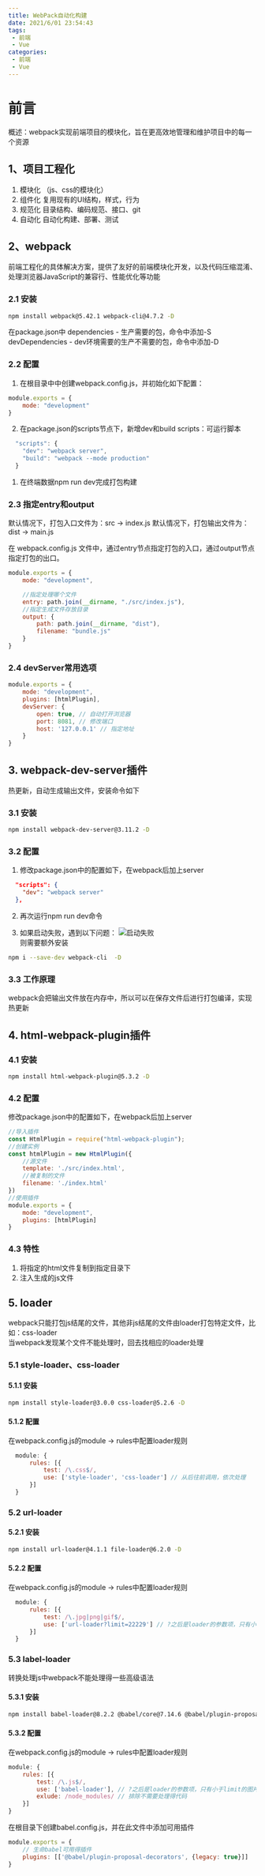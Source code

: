 ```yaml
---
title: WebPack自动化构建
date: 2021/6/01 23:54:43
tags: 
 - 前端
 - Vue
categories: 
 - 前端
 - Vue
---
```


# 前言

概述：webpack实现前端项目的模块化，旨在更高效地管理和维护项目中的每一个资源
<!-- more -->
## 1、项目工程化

1. 模块化 （js、css的模块化）
2. 组件化 复用现有的UI结构，样式，行为
3. 规范化 目录结构、编码规范、接口、git
4. 自动化 自动化构建、部署、测试

## 2、webpack

前端工程化的具体解决方案，提供了友好的前端模块化开发，以及代码压缩混淆、处理浏览器JavaScript的兼容行、性能优化等功能

### 2.1 安装

```bash
npm install webpack@5.42.1 webpack-cli@4.7.2 -D
```

在package.json中
dependencies - 生产需要的包，命令中添加-S
devDependencies - dev环境需要的生产不需要的包，命令中添加-D

### 2.2 配置

1. 在根目录中中创建webpack.config.js，并初始化如下配置：

```js
module.exports = {
    mode: "development"
}
```

2. 在package.json的scripts节点下，新增dev和build
scripts：可运行脚本

```js
  "scripts": {
    "dev": "webpack server",
    "build": "webpack --mode production"
  }
```

1. 在终端数据npm run dev完成打包构建

### 2.3 指定entry和output

默认情况下，打包入口文件为：src -> index.js
默认情况下，打包输出文件为：dist -> main.js

在 webpack.config.js 文件中，通过entry节点指定打包的入口，通过output节点指定打包的出口。

```js
module.exports = {
    mode: "development",

    //指定处理哪个文件
    entry: path.join(__dirname, "./src/index.js"),
    //指定生成文件存放目录
    output: {
        path: path.join(__dirname, "dist"),
        filename: "bundle.js"
    }
}

```

### 2.4  devServer常用选项

```js
module.exports = {
    mode: "development",
    plugins: [htmlPlugin],
    devServer: {
        open: true, // 自动打开浏览器
        port: 8081, // 修改端口
        host: '127.0.0.1' // 指定地址
    }
}
```

## 3. webpack-dev-server插件

热更新，自动生成输出文件，安装命令如下

### 3.1 安装

```bash
npm install webpack-dev-server@3.11.2 -D
```

### 3.2 配置

1. 修改package.json中的配置如下，在webpack后加上server

```json
  "scripts": {
    "dev": "webpack server"
  },
 ```

2. 再次运行npm run dev命令

3. 如果启动失败，遇到以下问题：
![启动失败](../../../image/webPack_1.png)  
则需要额外安装

```bash
npm i --save-dev webpack-cli  -D
```

### 3.3 工作原理

webpack会把输出文件放在内存中，所以可以在保存文件后进行打包编译，实现热更新

## 4. html-webpack-plugin插件

### 4.1 安装

```bash
npm install html-webpack-plugin@5.3.2 -D
```

### 4.2 配置

修改package.json中的配置如下，在webpack后加上server

```js
//导入插件
const HtmlPlugin = require("html-webpack-plugin");
//创建实例
const htmlPlugin = new HtmlPlugin({
    //源文件
    template: './src/index.html',
    //被复制的文件
    filename: './index.html'
})
//使用插件
module.exports = {
    mode: "development",
    plugins: [htmlPlugin]
}
 ```

### 4.3 特性

1. 将指定的html文件复制到指定目录下
2. 注入生成的js文件

## 5. loader

webpack只能打包js结尾的文件，其他非js结尾的文件由loader打包特定文件，比如：css-loader  
当webpack发现某个文件不能处理时，回去找相应的loader处理

### 5.1 style-loader、css-loader

#### 5.1.1 安装

```bash
npm install style-loader@3.0.0 css-loader@5.2.6 -D
```

#### 5.1.2 配置

在webpack.config.js的module -> rules中配置loader规则

```js
  module: {
      rules: [{
          test: /\.css$/,
          use: ['style-loader', 'css-loader'] // 从后往前调用，依次处理
      }]
  }
 ```

### 5.2 url-loader

#### 5.2.1 安装

```bash
npm install url-loader@4.1.1 file-loader@6.2.0 -D
```

#### 5.2.2 配置

在webpack.config.js的module -> rules中配置loader规则

```js
  module: {
      rules: [{
          test: /\.jpg|png|gif$/,
          use: ['url-loader?limit=22229'] // ?之后是loader的参数项，只有小于limit的图片，才会转换为base64
      }]
  }
 ```

### 5.3 label-loader

转换处理js中webpack不能处理得一些高级语法

#### 5.3.1 安装

```bash
npm install babel-loader@8.2.2 @babel/core@7.14.6 @babel/plugin-proposal-decorators@7.14.5 -D
```

#### 5.3.2 配置

在webpack.config.js的module -> rules中配置loader规则

```js
module: {
    rules: [{
        test: /\.js$/,
        use: ['babel-loader'], // ?之后是loader的参数项，只有小于limit的图片，才会转换为base64
        exlude: /node_modules/ // 排除不需要处理得代码
    }]
}
 ```

在根目录下创建babel.config.js，并在此文件中添加可用插件

```js
module.exports = {
    // 生命babel可用得插件
    plugins: [['@babel/plugin-proposal-decorators', {legacy: true}]]
}

```
